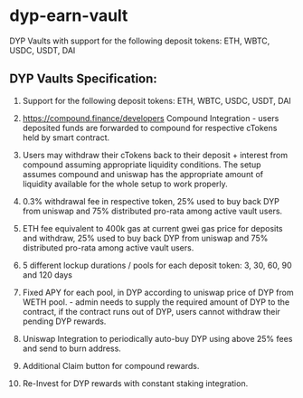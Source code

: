 # dyp-earn-vault
DYP Vaults with support for the following deposit tokens: ETH, WBTC, USDC, USDT, DAI

## DYP Vaults Specification:

1. Support for the following deposit tokens: ETH, WBTC, USDC, USDT, DAI

2. https://compound.finance/developers Compound Integration - users deposited funds are forwarded to compound for respective cTokens held by smart contract.

3. Users may withdraw their cTokens back to their deposit + interest from compound assuming appropriate liquidity conditions. The setup assumes compound and uniswap has the appropriate amount of liquidity available for the whole setup to work properly.

4. 0.3% withdrawal fee in respective token, 25% used to buy back DYP from uniswap and 75% distributed pro-rata among active vault users.

5. ETH fee equivalent to 400k gas at current gwei gas price for deposits and withdraw, 25% used to buy back DYP from uniswap and 75% distributed pro-rata among active vault users.

6. 5 different lockup durations / pools for each deposit token: 3, 30, 60, 90 and 120 days

7. Fixed APY for each pool, in DYP according to uniswap price of DYP from WETH pool. - admin needs to supply the required amount of DYP to the contract, if the contract runs out of DYP, users cannot withdraw their pending DYP rewards.

8. Uniswap Integration to periodically auto-buy DYP using above 25% fees and send to burn address.

9. Additional Claim button for compound rewards.

10. Re-Invest for DYP rewards with constant staking integration.

